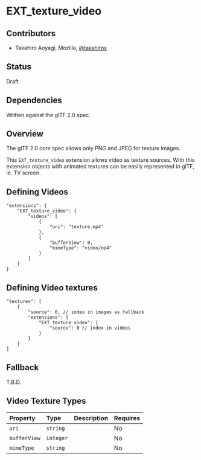 # EXT\_texture\_video

## Contributors

* Takahiro Aoyagi, Mozilla, [@takahirox](https://github.com/takahirox)

## Status

Draft

## Dependencies

Written against the glTF 2.0 spec.

## Overview

The glTF 2.0 core spec allows only PNG and JPEG for texture images.

This `EXT_texture_video` extension allows video as texture sources.
With this extension objects with animated textures can be easily represented in glTF,
ie. TV screen.

## Defining Videos

```
"extensions": {
    "EXT_texture_video": {
        "videos": [
            {
                "uri": "texture.mp4"
            },
            {
                "bufferView": 0,
                "mimeType": "video/mp4" 
            }
        ]
    }
}
```

## Defining Video textures

```
"textures": [
    {
        "source": 0, // index in images as fallback
        "extensions": {
            "EXT_texture_video": {
                "source": 0 // index in videos
            }
        }
    }
]
```

## Fallback

T.B.D.

## Video Texture Types

| Property | Type | Description | Requires |
|:------|:------|:------|:------|
| `uri` | `string` | | No |
| `bufferView` | `integer` | | No |
| `mimeType` | `string` | | No |
